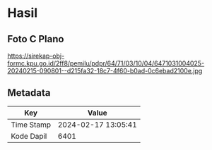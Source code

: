 # Hasil

## Foto C Plano

https://sirekap-obj-formc.kpu.go.id/2ff8/pemilu/pdpr/64/71/03/10/04/6471031004025-20240215-090801--d215fa32-18c7-4f60-b0ad-0c6ebad2100e.jpg


## Metadata

| Key        | Value               |
| ---------- | ------------------- |
| Time Stamp | 2024-02-17 13:05:41 |
| Kode Dapil | 6401                |



